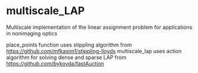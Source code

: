 # multiscale_LAP
Multiscale implementation of the linear assignment problem for applications in nonimaging optics


place_points function uses stippling algorithm from https://github.com/mfkasim1/stippling-lloyds
multiscale_lap uses action algorithm for solving dense and sparse LAP from https://github.com/bykovda/fastAuction

